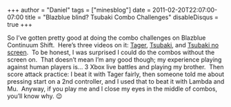 +++
author = "Daniel"
tags = ["minesblog"]
date = 2011-02-20T22:07:00-07:00
title = "Blazblue blind?  Tsubaki Combo Challenges"
disableDisqus = true
+++

So I’ve gotten pretty good at doing the combo challenges on Blazblue Continuum Shift.  Here’s three videos on it: [Tager](http://www.youtube.com/watch?v=4fa-kCXXTmc), [Tsubaki](http://www.youtube.com/watch?v=JIoRCoekE0E), and [Tsubaki no screen](http://www.youtube.com/watch?v=o9Dy3tagld4).  To be honest, I was surprised I could do the combos without the screen on.  That doesn’t mean I’m any good though; my experience playing against human players is… 3 Xbox live battles and playing my brother.  Then score attack practice: I beat it with Tager fairly, then someone told me about pressing start on a 2nd controller, and I used that to beat it with Lambda and Mu.  Anyway, if you play me and I close my eyes in the middle of combos, you’ll know why. 😉
